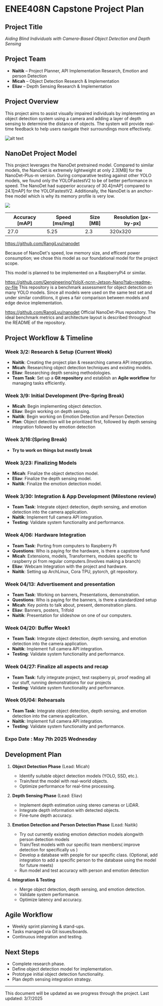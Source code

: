 # **ENEE408N Capstone Project Plan**

## **Project Title**
_Aiding Blind Individuals with Camera-Based Object Detection and Depth Sensing_

## **Project Team**
- **Naitik** – Project Planner, API Implementation Research, Emotion and person Detection
- **Micah** – Object Detection Research & Implementation
- **Eliav** – Depth Sensing Research & Implementation

## **Project Overview**
This project aims to assist visually impaired individuals by implementing an object detection system using a camera and adding a layer of depth sensing to determine the distance of objects. The system will provide real-time feedback to help users navigate their surroundings more effectively.

![alt text](image.png)

## NanoDet Project Model

This project leverages the NanoDet pretrained model. Compared to similar models, the NanoDet is extremely lightweight at only 2.3[MB] for the NanoDet-Plus-m version. During comparative testing against other YOLO models, we found only the YOLOFastestV2 to be of better performance in speed. The NanoDet had supperior accuracy of 30.4[mAP] compared to 24.1[mAP] for the YOLOFastestV2. Additionally, the NanoDet is an anchor-free model which is why its memory profile is very low.

![](image-3.png)

| Accuracy [mAP] | Speed [ms/img] | Size [MB] | Resolution [px-by-px] |
|----------------|----------------|-----------|-----------------------|
| 27.0           | 5.25           | 2.3       | 320x320               |

https://github.com/RangiLyu/nanodet

Because of NanoDet's speed, low memory size, and efficent power consumption; we chose this model as our foundational model for the project scope.

This model is planned to be implemented on a RaspberryPi4 or similar.

https://github.com/Qengineering/YoloX-ncnn-Jetson-Nano?tab=readme-ov-file This repository is a benchmark assessment for object detection on many YOLO models. Since all models were used on the same test set and under similar conditions, it gives a fair comparison between models and edge device implementation.

https://github.com/RangiLyu/nanodet Official NanoDet-Plus repository. The ideal benchmark metrics and architecture layout is described throughout the README of the repository.

## **Project Workflow & Timeline**

### **Week 3/2: Research & Setup (Current Week)**
- **Naitik**: Creating the project plan & researching camera API integration.
- **Micah**: Researching object detection techniques and existing models.
- **Eliav**: Researching depth sensing methodologies.
- **Team Task**: Set up a **Git repository** and establish an **Agile workflow** for managing tasks efficiently.

### **Week 3/9: Initial Development (Pre-Spring Break)**
- **Micah**: Begin implementing object detection.
- **Eliav**: Begin working on depth sensing.
- **Naitik**: Begin working on Emotion Detection and Person Detection
- **Plan**: Object detection will be prioritized first, followed by depth sensing integration followed by emotion detection

### **Week 3/16:(Spring Break)**
- **Try to work on things but mostly break**

### **Week 3/23: Finalizing Models**
- **Micah**: Finalize the object detection model.
- **Eliav**: Finalize the depth sensing model.
- **Naitik**: Finalize the emotion detection model.

### **Week 3/30: Integration & App Development (Milestone review)**
- **Team Task**: Integrate object detection, depth sensing, and emotion detection into the camera application.
- **Naitik**: Implement full camera API integration.
- **Testing**: Validate system functionality and performance.

### **Week 4/06: Hardware Integration**
- **Team Task**: Porting from computers to Raspberry Pi
- **Questions**: Who is paying for the hardware, is there a capstone fund
- **Micah**: Extensions, models, Transformers, modules specific to raspberry pi from regular computers.(Involves making a branch)
- **Eliav**: Webcam Integration with the project and hardware.
- **Naitik**: Setting up ArchLinux, Cora TPU, pytorch, git repository.


### **Week 04/13: Advertisement and presentation**
- **Team Task**: Working on banners, Presentations, demonstration.
- **Questions**: Who is paying for the banners, is there a standardized setup
- **Micah**: Key points to talk about, present, demonstration plans.
- **Eliav**: Banners, posters, Trifold 
- **Naitik**: Presentation for slideshow on one of our computers.


### **Week 04/20: Buffer Week1**
- **Team Task**: Integrate object detection, depth sensing, and emotion detection into the camera application.
- **Naitik**: Implement full camera API integration.
- **Testing**: Validate system functionality and performance.

### **Week 04/27: Finalize all aspects and recap**
- **Team Task**: fully integrate project, test raspberry pi, proof reading all our stuff, running demonstrations for our projects
- **Testing**: Validate system functionality and performance.

### **Week 05/04: Rehearsals**
- **Team Task**: Integrate object detection, depth sensing, and emotion detection into the camera application.
- **Naitik**: Implement full camera API integration.
- **Testing**: Validate system functionality and performance.

### **Expo Date** : May 7th 2025 Wednesday


## **Development Plan**
1. **Object Detection Phase** (Lead: Micah)
   - Identify suitable object detection models (YOLO, SSD, etc.).
   - Train/test the model with real-world objects.
   - Optimize performance for real-time processing.

2. **Depth Sensing Phase** (Lead: Eliav)
   - Implement depth estimation using stereo cameras or LiDAR.
   - Integrate depth information with detected objects.
   - Fine-tune depth accuracy.

3. **Emotion Detection and Person Detection Phase** (Lead: Naitik)
   - Try out currently existing emotion detection models alongwith person detection models
   - Train/Test models with our specific team members( improve detection for specifically us )
   - Develop a database with people for our specific class. (Optional, add integration to add a specific person to the database using the model for future meets)
   - Run model and test accuracy with person and emotion detection

3. **Integration & Testing**
   - Merge object detection, depth sensing, and emotion detection.
   - Validate system performance.
   - Optimize latency and accuracy.

## **Agile Workflow**
- Weekly sprint planning & stand-ups.
- Tasks managed via Git issues/boards.
- Continuous integration and testing.

## **Next Steps**
- Complete research phase.
- Define object detection model for implementation.
- Prototype initial object detection functionality.
- Plan depth sensing integration strategy.

---
This document will be updated as we progress through the project.
Last updated: 3/7/2025
